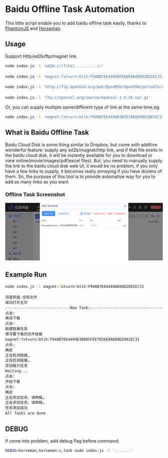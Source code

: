 Baidu Offline Task Automation
=======

This little script enable you to add baidu offline task easily, thanks to [PhantomJS](http://phantomjs.org/) and [Horseman](https://github.com/johntitus/node-horseman).

## Usage

Support Http/ed2k/ftp/magnet link.

```bash
node index.js -l 'ed2k://|file|..........|/'

node index.js -l 'magnet:?xt=urn:btih:F940B7E64494DFEE6E8A898D2881EC31'

node index.js -l 'http://ftp.openbsd.org/pub/OpenBSD/OpenSSH/portable/openssh-7.5p1.tar.gz'

node index.js -l 'ftp://openssl.org/source/openssl-1.0.2k.tar.gz'

```

Or, you can supply multiple same/different type of link at the same time,eg:

```bash
node index.js -l 'magnet:?xt=urn:btih:F940B7E64494D3B7D36EA898D2881EC31' -l 'ftp://openssl.org/source/openssl-1.0.2k.tar.gz'
```

## What is Baidu Offline Task

Baidu Cloud Disk is some thing similar to Dropbox, but come with additive wonderful feature: supply any ed2k/magnet/http link, and if that file exsits in the baidu cloud disk, it will be instantly available for you to download or view online(movie/images/pdf/excel files). But, you need to manually supply the link to the baidu cloud disk web UI, it would be no problem, if you only have a few links to supply, it becomes really annoying if you have dozens of them. So, the purpuse of this tool is to provide automative way for you to add as many links as you want.

### Offline Task Screenshot

<img src="beforeadd.png" alt="" width="" height="">

## Example Run

```bash
node index.js -l magnet:?xt=urn:btih:F940B7E64494A898D2881EC31

百度网盘-全部文件
成功打开主页
-----------------------------New Task:---------------------------------------
点击:
离线下载
点击:
新建链接任务
填写要下载的文件链接
magnet:?xt=urn:btih:F940B7E64494D3B885FEE7D36E8A898D2881EC31
点击:
确定
正在检测链接…
正在检测链接…
添加磁力任务
Waiting...
点击:
开始下载
点击:
确定
正在添加任务，请稍候…
正在添加任务，请稍候…
任务添加成功
All Tasks are done
```

## DEBUG

if come into problem, add debug flag before command:

```bash
DEBUG=horseman,horseman:v,task node index.js -l '.......'
```